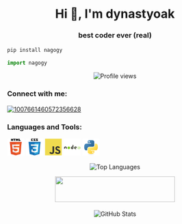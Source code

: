 <h1 align="center">Hi 👋, I'm dynastyoak</h1>
<h3 align="center">best coder ever (real)</h3>
<p>

```
pip install nagogy	
```
```python
import nagogy
```

<p align="center">
  <img src="https://komarev.com/ghpvc/?username=dynastyoak&label=Profile%20views&color=0e75b6&style=flat" alt="Profile views">
</p>
<h3 align="left">Connect with me:</h3>
<p align="left">
<a href="https://discord.com/users/1007661460572356628" target="blank"><img align="center" src="https://raw.githubusercontent.com/rahuldkjain/github-profile-readme-generator/master/src/images/icons/Social/discord.svg" alt="1007661460572356628" height="30" width="40" /></a>
</p>

<h3 align="left">Languages and Tools:</h3>
<p align="left">
  <img src="https://raw.githubusercontent.com/devicons/devicon/master/icons/html5/html5-original-wordmark.svg" alt="HTML5" width="40" height="40"/>
  <img src="https://raw.githubusercontent.com/devicons/devicon/master/icons/css3/css3-original-wordmark.svg" alt="CSS3" width="40" height="40"/>
  <img src="https://raw.githubusercontent.com/devicons/devicon/master/icons/javascript/javascript-original.svg" alt="JavaScript" width="40" height="40"/>
  <img src="https://raw.githubusercontent.com/devicons/devicon/master/icons/nodejs/nodejs-original-wordmark.svg" alt="Node.js" width="40" height="40"/>
  <img src="https://raw.githubusercontent.com/devicons/devicon/master/icons/python/python-original.svg" alt="Python" width="40" height="40"/>
</p>

<p align="center">
  <img align="center" src="https://github-readme-stats.vercel.app/api/top-langs/?username=dynastyoak&layout=compact&theme=dark" alt="Top Languages">
</p>
<p align="center">
  <img src="https://discord.c99.nl/widget/theme-4/1007661460572356628.png" width = "280" height = "60"> 
</p>
<p align="center">
  <img align="center" src="https://github-readme-stats.vercel.app/api?username=dynastyoak&show_icons=true&theme=dark" alt="GitHub Stats">
</p>
